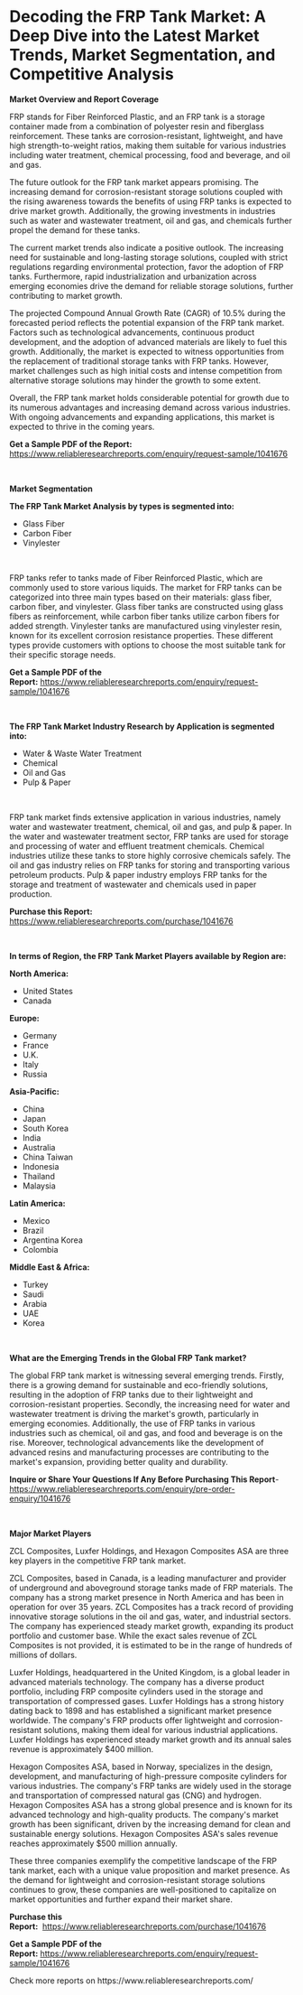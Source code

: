 <p><h1>Decoding the FRP Tank Market: A Deep Dive into the Latest Market Trends, Market Segmentation, and Competitive Analysis</h1></p><p><strong>Market Overview and Report Coverage</strong></p>
<p><p>FRP stands for Fiber Reinforced Plastic, and an FRP tank is a storage container made from a combination of polyester resin and fiberglass reinforcement. These tanks are corrosion-resistant, lightweight, and have high strength-to-weight ratios, making them suitable for various industries including water treatment, chemical processing, food and beverage, and oil and gas.</p><p>The future outlook for the FRP tank market appears promising. The increasing demand for corrosion-resistant storage solutions coupled with the rising awareness towards the benefits of using FRP tanks is expected to drive market growth. Additionally, the growing investments in industries such as water and wastewater treatment, oil and gas, and chemicals further propel the demand for these tanks.</p><p>The current market trends also indicate a positive outlook. The increasing need for sustainable and long-lasting storage solutions, coupled with strict regulations regarding environmental protection, favor the adoption of FRP tanks. Furthermore, rapid industrialization and urbanization across emerging economies drive the demand for reliable storage solutions, further contributing to market growth.</p><p>The projected Compound Annual Growth Rate (CAGR) of 10.5% during the forecasted period reflects the potential expansion of the FRP tank market. Factors such as technological advancements, continuous product development, and the adoption of advanced materials are likely to fuel this growth. Additionally, the market is expected to witness opportunities from the replacement of traditional storage tanks with FRP tanks. However, market challenges such as high initial costs and intense competition from alternative storage solutions may hinder the growth to some extent.</p><p>Overall, the FRP tank market holds considerable potential for growth due to its numerous advantages and increasing demand across various industries. With ongoing advancements and expanding applications, this market is expected to thrive in the coming years.</p></p>
<p><strong>Get a Sample PDF of the Report:</strong> <a href="https://www.reliableresearchreports.com/enquiry/request-sample/1041676">https://www.reliableresearchreports.com/enquiry/request-sample/1041676</a></p>
<p>&nbsp;</p>
<p><strong>Market Segmentation</strong></p>
<p><strong>The FRP Tank Market Analysis by types is segmented into:</strong></p>
<p><ul><li>Glass Fiber</li><li>Carbon Fiber</li><li>Vinylester</li></ul></p>
<p>&nbsp;</p>
<p><p>FRP tanks refer to tanks made of Fiber Reinforced Plastic, which are commonly used to store various liquids. The market for FRP tanks can be categorized into three main types based on their materials: glass fiber, carbon fiber, and vinylester. Glass fiber tanks are constructed using glass fibers as reinforcement, while carbon fiber tanks utilize carbon fibers for added strength. Vinylester tanks are manufactured using vinylester resin, known for its excellent corrosion resistance properties. These different types provide customers with options to choose the most suitable tank for their specific storage needs.</p></p>
<p><strong>Get a Sample PDF of the Report:</strong>&nbsp;<a href="https://www.reliableresearchreports.com/enquiry/request-sample/1041676">https://www.reliableresearchreports.com/enquiry/request-sample/1041676</a></p>
<p>&nbsp;</p>
<p><strong>The FRP Tank Market Industry Research by Application is segmented into:</strong></p>
<p><ul><li>Water & Waste Water Treatment</li><li>Chemical</li><li>Oil and Gas</li><li>Pulp & Paper</li></ul></p>
<p>&nbsp;</p>
<p><p>FRP tank market finds extensive application in various industries, namely water and wastewater treatment, chemical, oil and gas, and pulp & paper. In the water and wastewater treatment sector, FRP tanks are used for storage and processing of water and effluent treatment chemicals. Chemical industries utilize these tanks to store highly corrosive chemicals safely. The oil and gas industry relies on FRP tanks for storing and transporting various petroleum products. Pulp & paper industry employs FRP tanks for the storage and treatment of wastewater and chemicals used in paper production.</p></p>
<p><strong>Purchase this Report:</strong>&nbsp; <a href="https://www.reliableresearchreports.com/purchase/1041676">https://www.reliableresearchreports.com/purchase/1041676</a></p>
<p>&nbsp;</p>
<p><strong>In terms of Region, the FRP Tank Market Players available by Region are:</strong></p>
<p>
    <p> <strong> North America: </strong>
        <ul>
            <li>United States</li>
            <li>Canada</li>
        </ul>
        </p> 
    <p> <strong> Europe: </strong>
        <ul>
            <li>Germany</li>
            <li>France</li>
            <li>U.K.</li>
            <li>Italy</li>
            <li>Russia</li>
        </ul>
        </p> 
    <p> <strong> Asia-Pacific: </strong>
        <ul>
            <li>China</li>
            <li>Japan</li>
            <li>South Korea</li>
            <li>India</li>
            <li>Australia</li>
            <li>China Taiwan</li>
            <li>Indonesia</li>
            <li>Thailand</li>
            <li>Malaysia</li>
        </ul>
        </p> 
    <p> <strong> Latin America: </strong>
        <ul>
            <li>Mexico</li>
            <li>Brazil</li>
            <li>Argentina Korea</li>
            <li>Colombia</li>
        </ul>
        </p> 
    <p> <strong> Middle East & Africa: </strong>
        <ul>
            <li>Turkey</li>
            <li>Saudi</li>
            <li>Arabia</li>
            <li>UAE</li>
            <li>Korea</li>
        </ul>
    </p>
    </p>
<p>&nbsp;</p>
<p><strong>What are the Emerging Trends in the Global FRP Tank market?</strong></p>
<p><p>The global FRP tank market is witnessing several emerging trends. Firstly, there is a growing demand for sustainable and eco-friendly solutions, resulting in the adoption of FRP tanks due to their lightweight and corrosion-resistant properties. Secondly, the increasing need for water and wastewater treatment is driving the market's growth, particularly in emerging economies. Additionally, the use of FRP tanks in various industries such as chemical, oil and gas, and food and beverage is on the rise. Moreover, technological advancements like the development of advanced resins and manufacturing processes are contributing to the market's expansion, providing better quality and durability.</p></p>
<p><strong>Inquire or Share Your Questions If Any Before Purchasing This Report</strong>- <a href="https://www.reliableresearchreports.com/enquiry/pre-order-enquiry/1041676">https://www.reliableresearchreports.com/enquiry/pre-order-enquiry/1041676</a></p>
<p>&nbsp;</p>
<p><strong>Major Market Players</strong></p>
<p><p>ZCL Composites, Luxfer Holdings, and Hexagon Composites ASA are three key players in the competitive FRP tank market.</p><p>ZCL Composites, based in Canada, is a leading manufacturer and provider of underground and aboveground storage tanks made of FRP materials. The company has a strong market presence in North America and has been in operation for over 35 years. ZCL Composites has a track record of providing innovative storage solutions in the oil and gas, water, and industrial sectors. The company has experienced steady market growth, expanding its product portfolio and customer base. While the exact sales revenue of ZCL Composites is not provided, it is estimated to be in the range of hundreds of millions of dollars.</p><p>Luxfer Holdings, headquartered in the United Kingdom, is a global leader in advanced materials technology. The company has a diverse product portfolio, including FRP composite cylinders used in the storage and transportation of compressed gases. Luxfer Holdings has a strong history dating back to 1898 and has established a significant market presence worldwide. The company's FRP products offer lightweight and corrosion-resistant solutions, making them ideal for various industrial applications. Luxfer Holdings has experienced steady market growth and its annual sales revenue is approximately $400 million.</p><p>Hexagon Composites ASA, based in Norway, specializes in the design, development, and manufacturing of high-pressure composite cylinders for various industries. The company's FRP tanks are widely used in the storage and transportation of compressed natural gas (CNG) and hydrogen. Hexagon Composites ASA has a strong global presence and is known for its advanced technology and high-quality products. The company's market growth has been significant, driven by the increasing demand for clean and sustainable energy solutions. Hexagon Composites ASA's sales revenue reaches approximately $500 million annually.</p><p>These three companies exemplify the competitive landscape of the FRP tank market, each with a unique value proposition and market presence. As the demand for lightweight and corrosion-resistant storage solutions continues to grow, these companies are well-positioned to capitalize on market opportunities and further expand their market share.</p></p>
<p><strong>Purchase this Report:</strong>&nbsp;&nbsp;<a href="https://www.reliableresearchreports.com/purchase/1041676">https://www.reliableresearchreports.com/purchase/1041676</a></p>
<p></p>
<p><strong>Get a Sample PDF of the Report:</strong>&nbsp;<a href="https://www.reliableresearchreports.com/enquiry/request-sample/1041676">https://www.reliableresearchreports.com/enquiry/request-sample/1041676</a></p>
<p>Check more reports on https://www.reliableresearchreports.com/</p>